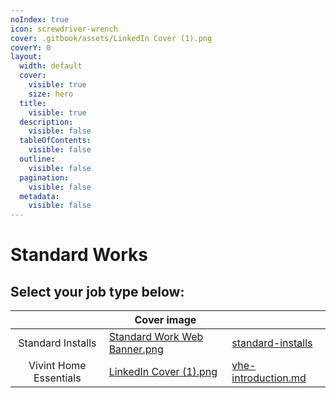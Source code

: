 ```yaml
---
noIndex: true
icon: screwdriver-wrench
cover: .gitbook/assets/LinkedIn Cover (1).png
coverY: 0
layout:
  width: default
  cover:
    visible: true
    size: hero
  title:
    visible: true
  description:
    visible: false
  tableOfContents:
    visible: false
  outline:
    visible: false
  pagination:
    visible: false
  metadata:
    visible: false
---
```


# Standard Works

## Select your job type below:

<table data-card-size="large" data-view="cards"><thead><tr><th align="center"></th><th data-hidden data-card-cover data-type="image">Cover image</th><th data-hidden data-card-target data-type="content-ref"></th></tr></thead><tbody><tr><td align="center">Standard Installs</td><td data-object-fit="contain"><a href=".gitbook/assets/Standard Work Web Banner.png">Standard Work Web Banner.png</a></td><td><a href="standard-installs/">standard-installs</a></td></tr><tr><td align="center">Vivint Home Essentials</td><td data-object-fit="contain"><a href=".gitbook/assets/LinkedIn Cover (1).png">LinkedIn Cover (1).png</a></td><td><a href="vhe/vhe-introduction.md">vhe-introduction.md</a></td></tr></tbody></table>
